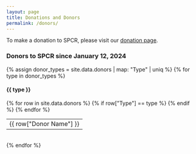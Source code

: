 ```yaml
---
layout: page
title: Donations and Donors 
permalink: /donors/
---
```


  
To make a donation to SPCR, please visit our [donation page](https://www.zeffy.com/donation-form/donate-to-spcr).

<h3>Donors to SPCR since January 12, 2024</h3>

{% assign donor_types = site.data.donors | map: "Type" | uniq %}
{% for type in donor_types %}


    
<a id="{{ type }}" class="anchor-element" aria-label="Donor Type: {{ type }}"></a>
<h4 class="section-heading">{{ type }}</h4>


<table class="display">
  
  <tbody>
    {% for row in site.data.donors %}
      {% if row["Type"] == type %}
      <tr>
        <td>{{ row["Donor Name"] }}</td>
      </tr>
      {% endif %}
    {% endfor %}
  </tbody>
</table>
<br/>
{% endfor %}
